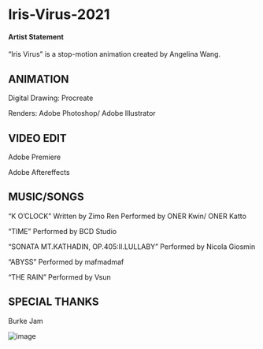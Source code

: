 # Iris-Virus-2021

#### Artist Statement

“Iris Virus” is a stop-motion animation created by Angelina Wang. 


## ANIMATION

Digital Drawing: Procreate

Renders: Adobe Photoshop/ Adobe Illustrator


## VIDEO EDIT

Adobe Premiere

Adobe Aftereffects




## MUSIC/SONGS

“K O’CLOCK”
Written by Zimo Ren
Performed by ONER Kwin/ ONER Katto

“TIME”
Performed by BCD Studio

“SONATA MT.KATHADIN, OP.405:II.LULLABY”
Performed by Nicola Giosmin

“ABYSS”
Performed by mafmadmaf

“THE RAIN”
Performed by Vsun




## SPECIAL THANKS

Burke Jam

![image](https://user-images.githubusercontent.com/74273683/115168982-5eb45000-a082-11eb-9842-595711afa3d7.png)
